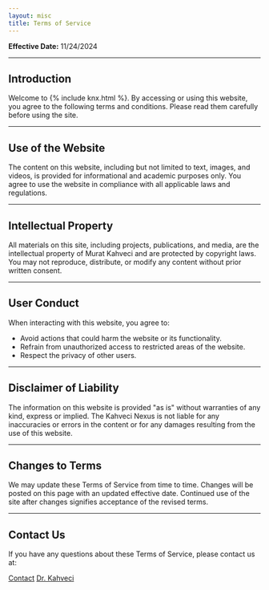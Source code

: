 ```yaml
---
layout: misc
title: Terms of Service
---
```


**Effective Date:** 11/24/2024

---

## Introduction

Welcome to {% include knx.html %}. By accessing or using this website, you agree to the following terms and conditions. Please read them carefully before using the site.

---

## Use of the Website

The content on this website, including but not limited to text, images, and videos, is provided for informational and academic purposes only. You agree to use the website in compliance with all applicable laws and regulations.

---

## Intellectual Property

All materials on this site, including projects, publications, and media, are the intellectual property of Murat Kahveci and are protected by copyright laws. You may not reproduce, distribute, or modify any content without prior written consent.

---

## User Conduct

When interacting with this website, you agree to:
- Avoid actions that could harm the website or its functionality.
- Refrain from unauthorized access to restricted areas of the website.
- Respect the privacy of other users.

---

## Disclaimer of Liability

The information on this website is provided "as is" without warranties of any kind, express or implied. The Kahveci Nexus is not liable for any inaccuracies or errors in the content or for any damages resulting from the use of this website.

---

## Changes to Terms

We may update these Terms of Service from time to time. Changes will be posted on this page with an updated effective date. Continued use of the site after changes signifies acceptance of the revised terms.

---

## Contact Us

If you have any questions about these Terms of Service, please contact us at:

<a href="/contact" class="btn btn-primary">Contact</a>
<a href="/murat" class="btn btn-secondary">Dr. Kahveci</a>
